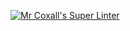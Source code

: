 [![Mr Coxall's Super Linter](https://github.com/ICS3U-Programming-CarolynWP/Unit1-03-Python/workflows/Mr%20Coxall's%20Super%20Linter/badge.svg)](https://github.com/ICS3U-Programming-CarolynWP/Unit1-03-Python/actions/)

